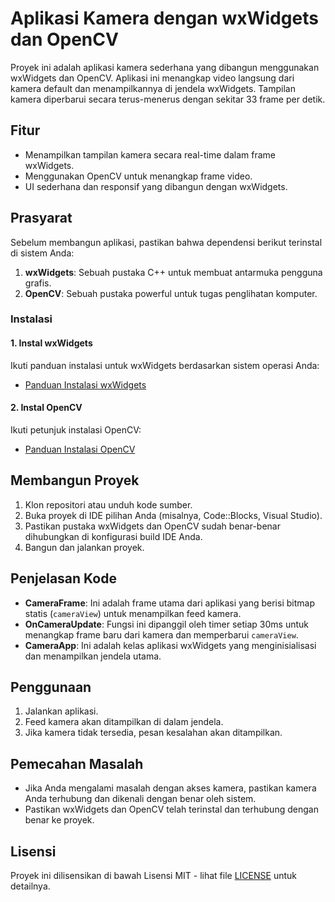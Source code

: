 # Aplikasi Kamera dengan wxWidgets dan OpenCV

Proyek ini adalah aplikasi kamera sederhana yang dibangun menggunakan wxWidgets dan OpenCV. Aplikasi ini menangkap video langsung dari kamera default dan menampilkannya di jendela wxWidgets. Tampilan kamera diperbarui secara terus-menerus dengan sekitar 33 frame per detik.

## Fitur
- Menampilkan tampilan kamera secara real-time dalam frame wxWidgets.
- Menggunakan OpenCV untuk menangkap frame video.
- UI sederhana dan responsif yang dibangun dengan wxWidgets.

## Prasyarat
Sebelum membangun aplikasi, pastikan bahwa dependensi berikut terinstal di sistem Anda:

1. **wxWidgets**: Sebuah pustaka C++ untuk membuat antarmuka pengguna grafis.
2. **OpenCV**: Sebuah pustaka powerful untuk tugas penglihatan komputer.

### Instalasi

#### 1. Instal wxWidgets
Ikuti panduan instalasi untuk wxWidgets berdasarkan sistem operasi Anda:

- [Panduan Instalasi wxWidgets](https://wxwidgets.org/downloads/)

#### 2. Instal OpenCV
Ikuti petunjuk instalasi OpenCV:

- [Panduan Instalasi OpenCV](https://docs.opencv.org/master/d2/de6/tutorial_py_setup_in_windows.html)

## Membangun Proyek

1. Klon repositori atau unduh kode sumber.
2. Buka proyek di IDE pilihan Anda (misalnya, Code::Blocks, Visual Studio).
3. Pastikan pustaka wxWidgets dan OpenCV sudah benar-benar dihubungkan di konfigurasi build IDE Anda.
4. Bangun dan jalankan proyek.

## Penjelasan Kode

- **CameraFrame**: Ini adalah frame utama dari aplikasi yang berisi bitmap statis (`cameraView`) untuk menampilkan feed kamera.
- **OnCameraUpdate**: Fungsi ini dipanggil oleh timer setiap 30ms untuk menangkap frame baru dari kamera dan memperbarui `cameraView`.
- **CameraApp**: Ini adalah kelas aplikasi wxWidgets yang menginisialisasi dan menampilkan jendela utama.

## Penggunaan

1. Jalankan aplikasi.
2. Feed kamera akan ditampilkan di dalam jendela.
3. Jika kamera tidak tersedia, pesan kesalahan akan ditampilkan.

## Pemecahan Masalah

- Jika Anda mengalami masalah dengan akses kamera, pastikan kamera Anda terhubung dan dikenali dengan benar oleh sistem.
- Pastikan wxWidgets dan OpenCV telah terinstal dan terhubung dengan benar ke proyek.

## Lisensi

Proyek ini dilisensikan di bawah Lisensi MIT - lihat file [LICENSE](LICENSE) untuk detailnya.

